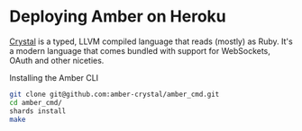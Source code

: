 # Deploying Amber on Heroku

[Crystal](http://crystal-lang.org/) is a typed, LLVM compiled language that reads \(mostly\) as Ruby. It's a modern language that comes bundled with support for WebSockets, OAuth and other niceties.

Installing the Amber CLI

```bash
git clone git@github.com:amber-crystal/amber_cmd.git
cd amber_cmd/
shards install
make
```




